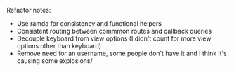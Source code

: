 Refactor notes:

- Use ramda for consistency and functional helpers
- Consistent routing between commmon routes and callback queries
- Decouple keyboard from view options (I didn't count for more view options other than keyboard)
- Remove need for an username, some people don't have it and I think it's causing some explosions/
